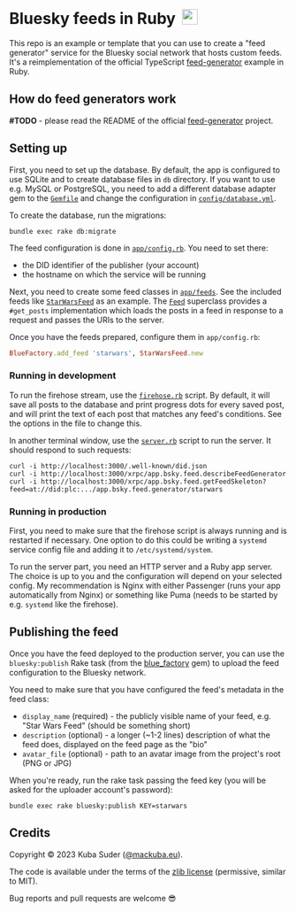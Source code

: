 <h1>Bluesky feeds in Ruby <img src="https://github.com/mackuba/bluesky-feeds-rb/assets/28465/81159f5a-82f6-4520-82c1-434057905a2c" style="width: 28px; margin-left: 5px; position: relative; top: 1px;"></h1>

This repo is an example or template that you can use to create a "feed generator" service for the Bluesky social network that hosts custom feeds. It's a reimplementation of the official TypeScript [feed-generator](https://github.com/bluesky-social/feed-generator) example in Ruby.


## How do feed generators work

**\#TODO** - please read the README of the official [feed-generator](https://github.com/bluesky-social/feed-generator) project.


## Setting up

First, you need to set up the database. By default, the app is configured to use SQLite and to create database files in `db` directory. If you want to use e.g. MySQL or PostgreSQL, you need to add a different database adapter gem to the [`Gemfile`](https://github.com/mackuba/bluesky-feeds-rb/blob/master/Gemfile) and change the configuration in [`config/database.yml`](https://github.com/mackuba/bluesky-feeds-rb/blob/master/config/database.yml).

To create the database, run the migrations:

```
bundle exec rake db:migrate
```

The feed configuration is done in [`app/config.rb`](https://github.com/mackuba/bluesky-feeds-rb/blob/master/app/config.rb). You need to set there:

- the DID identifier of the publisher (your account)
- the hostname on which the service will be running

Next, you need to create some feed classes in [`app/feeds`](https://github.com/mackuba/bluesky-feeds-rb/tree/master/app/feeds). See the included feeds like [`StarWarsFeed`](https://github.com/mackuba/bluesky-feeds-rb/blob/master/app/feeds/star_wars_feed.rb) as an example. The [`Feed`](https://github.com/mackuba/bluesky-feeds-rb/blob/master/app/feeds/feed.rb) superclass provides a `#get_posts` implementation which loads the posts in a feed in response to a request and passes the URIs to the server.

Once you have the feeds prepared, configure them in `app/config.rb`:

```rb
BlueFactory.add_feed 'starwars', StarWarsFeed.new
```


### Running in development

To run the firehose stream, use the [`firehose.rb`](https://github.com/mackuba/bluesky-feeds-rb/tree/master/firehose.rb) script. By default, it will save all posts to the database and print progress dots for every saved post, and will print the text of each post that matches any feed's conditions. See the options in the file to change this.

In another terminal window, use the [`server.rb`](https://github.com/mackuba/bluesky-feeds-rb/tree/master/server.rb) script to run the server. It should respond to such requests:

```
curl -i http://localhost:3000/.well-known/did.json
curl -i http://localhost:3000/xrpc/app.bsky.feed.describeFeedGenerator
curl -i http://localhost:3000/xrpc/app.bsky.feed.getFeedSkeleton?feed=at://did:plc:.../app.bsky.feed.generator/starwars
```

### Running in production

First, you need to make sure that the firehose script is always running and is restarted if necessary. One option to do this could be writing a `systemd` service config file and adding it to `/etc/systemd/system`.

To run the server part, you need an HTTP server and a Ruby app server. The choice is up to you and the configuration will depend on your selected config. My recommendation is Nginx with either Passenger (runs your app automatically from Nginx) or something like Puma (needs to be started by e.g. `systemd` like the firehose).


## Publishing the feed

Once you have the feed deployed to the production server, you can use the `bluesky:publish` Rake task (from the [blue_factory](https://github.com/mackuba/blue_factory) gem) to upload the feed configuration to the Bluesky network.

You need to make sure that you have configured the feed's metadata in the feed class:

- `display_name` (required) - the publicly visible name of your feed, e.g. "Star Wars Feed" (should be something short)
- `description` (optional) - a longer (~1-2 lines) description of what the feed does, displayed on the feed page as the "bio"
- `avatar_file` (optional) - path to an avatar image from the project's root (PNG or JPG)

When you're ready, run the rake task passing the feed key (you will be asked for the uploader account's password):

```
bundle exec rake bluesky:publish KEY=starwars
```


## Credits

Copyright © 2023 Kuba Suder ([@mackuba.eu](https://bsky.app/profile/mackuba.eu)).

The code is available under the terms of the [zlib license](https://choosealicense.com/licenses/zlib/) (permissive, similar to MIT).

Bug reports and pull requests are welcome 😎
